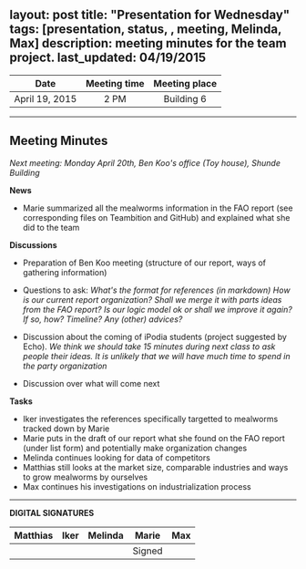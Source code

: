 layout: post
title: "Presentation for Wednesday"
tags: [presentation, status, , meeting, Melinda, Max]
description:  meeting minutes for the team project.
last_updated: 04/19/2015
---

|**Date** |**Meeting time**|**Meeting place**
| ------------- |:----------------:|:-------:
|April 19, 2015| 2 PM | Building 6


----------


Meeting Minutes
------
*Next meeting:  Monday April 20th, Ben Koo's office (Toy house), Shunde Building*

**News**
* Marie summarized all the mealworms information in the FAO report (see corresponding files on Teambition and GitHub) and explained what she did to the team

**Discussions**
* Preparation of Ben Koo meeting (structure of our report, ways of gathering information)
* Questions to ask: 
*What's the format for references (in markdown)*
*How is our current report organization? Shall we merge it with parts ideas from the FAO report?*
*Is our logic model ok or shall we improve it again? If so, how?*
*Timeline?*
*Any (other) advices?*

* Discussion about the coming of iPodia students (project suggested by Echo).
*We think we should take 15 minutes during next class to ask people their ideas. It is unlikely that we will have much time to spend in the party organization*

* Discussion over what will come next

**Tasks**
* Iker investigates the references specifically targetted to mealworms tracked down by Marie
* Marie puts in the draft of our report what she found on the FAO report (under list form) and potentially make organization changes
* Melinda continues looking for data of competitors
* Matthias still looks at the market size, comparable industries and ways to grow mealworms by ourselves
* Max continues his investigations on industrialization process

----------

**DIGITAL SIGNATURES**

|**Matthias** |**Iker**|**Melinda**|**Marie**|**Max**|
|----------------|----------------|----------------|----------------|----------------|
| | | | Signed| |
